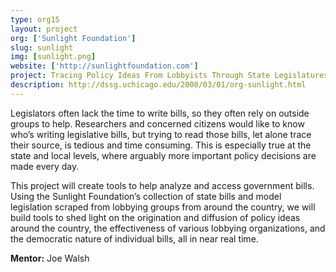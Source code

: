 ```yaml
---
type: org15
layout: project
org: ['Sunlight Foundation']
slug: sunlight
img: [sunlight.png]
website: ['http://sunlightfoundation.com']
project: Tracing Policy Ideas From Lobbyists Through State Legislatures
description: http://dssg.uchicago.edu/2000/03/01/org-sunlight.html
---
```


<p>Legislators often lack the time to write bills, so they often rely on outside groups to help.  Researchers and concerned citizens would like to know who’s writing legislative bills, but trying to read those bills, let alone trace their source, is tedious and time consuming.  This is especially true at the state and local levels, where arguably more important policy decisions are made every day.

<p>This project will create tools to help analyze and access government bills.  Using the Sunlight Foundation’s collection of state bills and model legislation scraped from lobbying groups from around the country, we will build tools to shed light on the origination and diffusion of policy ideas around the country, the effectiveness of various lobbying organizations, and the democratic nature of individual bills, all in near real time.

<p><b>Mentor:</b> Joe Walsh
